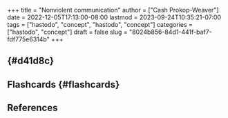 +++
title = "Nonviolent communication"
author = ["Cash Prokop-Weaver"]
date = 2022-12-05T17:13:00-08:00
lastmod = 2023-09-24T10:35:21-07:00
tags = ["hastodo", "concept", "hastodo", "concept"]
categories = ["hastodo", "concept"]
draft = false
slug = "8024b856-84d1-441f-baf7-fdf775e6314b"
+++

##  {#d41d8c}


## Flashcards {#flashcards}

## References

<style>.csl-entry{text-indent: -1.5em; margin-left: 1.5em;}</style><div class="csl-bib-body">
</div>
